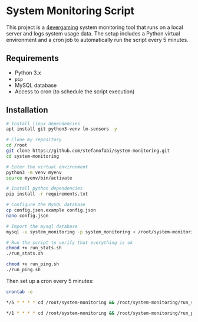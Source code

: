 # System Monitoring Script
This project is a [4evergaming](https://4evergaming.com.ar/status) system monitoring tool that runs on a local server and logs system usage data. The setup includes a Python virtual environment and a cron job to automatically run the script every 5 minutes.

## Requirements

- Python 3.x
- `pip`
- MySQL database
- Access to cron (to schedule the script execution)

## Installation
```bash
# Install linux dependencies
apt install git python3-venv lm-sensors -y

# Clone my repository
cd /root
git clone https://github.com/stefanofabi/system-monitoring.git
cd system-monitoring

# Enter the virtual environment
python3 -m venv myenv
source myenv/bin/activate

# Install python dependencies
pip install -r requirements.txt

# Configure the MySQL database
cp config.json.example config.json
nano config.json

# Import the mysql database
mysql -u system_monitoring -p system_monitoring < /root/system-monitoring/database/structure.sql

# Run the script to verify that everything is ok
chmod +x run_stats.sh
./run_stats.sh

chmod +x run_ping.sh
./run_ping.sh
```

Then set up a cron every 5 minutes:
```bash
crontab -e

*/5 * * * * cd /root/system-monitoring && /root/system-monitoring/run_stats.sh >> /root/system-monitoring/stats.log 2>&1

*/1 * * * * cd /root/system-monitoring && /root/system-monitoring/run_ping.sh >> /root/system-monitoring/ping.log 2>&1

```
